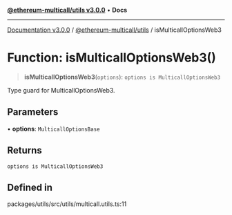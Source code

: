 [**@ethereum-multicall/utils v3.0.0**](../README.md) • **Docs**

***

[Documentation v3.0.0](../../../packages.md) / [@ethereum-multicall/utils](../README.md) / isMulticallOptionsWeb3

# Function: isMulticallOptionsWeb3()

> **isMulticallOptionsWeb3**(`options`): `options is MulticallOptionsWeb3`

Type guard for MulticallOptionsWeb3.

## Parameters

• **options**: `MulticallOptionsBase`

## Returns

`options is MulticallOptionsWeb3`

## Defined in

packages/utils/src/utils/multicall.utils.ts:11

